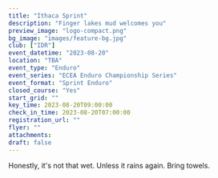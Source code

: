 ```yaml
---
title: "Ithaca Sprint"
description: "Finger lakes mud welcomes you"
preview_image: "logo-compact.png"
bg_image: "images/feature-bg.jpg"
club: ["IDR"]
event_datetime: "2023-08-20"
location: "TBA"
event_type: "Enduro"
event_series: "ECEA Enduro Championship Series"
event_format: "Sprint Enduro"
closed_course: "Yes"
start_grid: ""
key_time: 2023-08-20T09:00:00
check_in_time: 2023-08-20T07:00:00
registration_url: ""
flyer: ""
attachments:
draft: false
---
```


Honestly, it's not that wet. Unless it rains again. Bring towels.